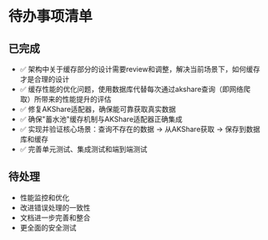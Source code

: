# 待办事项清单

## 已完成
- ✅ 架构中关于缓存部分的设计需要review和调整，解决当前场景下，如何缓存才是合理的设计
- ✅ 缓存性能的优化问题，使用数据库代替每次通过akshare查询（即网络爬取）所带来的性能提升的评估
- ✅ 修复AKShare适配器，确保能可靠获取真实数据
- ✅ 确保"蓄水池"缓存机制与AKShare适配器正确集成
- ✅ 实现并验证核心场景：查询不存在的数据 -> 从AKShare获取 -> 保存到数据库和缓存
- ✅ 完善单元测试、集成测试和端到端测试

## 待处理
- 性能监控和优化
- 改进错误处理的一致性
- 文档进一步完善和整合
- 更全面的安全测试
